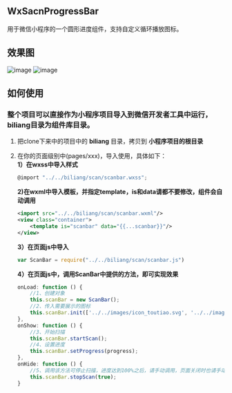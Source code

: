 ## WxSacnProgressBar
用于微信小程序的一个圆形进度组件，支持自定义循环播放图标。

## 效果图
![image](https://github.com/BiLiangLtd/WxSacnProgressBar/raw/master/demo_images/ScanBar.png)
![image](https://github.com/BiLiangLtd/WxSacnProgressBar/raw/master/demo_images/ScanAnimation.gif)
  
## 如何使用
### 整个项目可以直接作为小程序项目导入到微信开发者工具中运行，biliang目录为组件库目录。
1. 把clone下来中的项目中的 **biliang** 目录，拷贝到 **小程序项目的根目录**  
2. 在你的页面级别中(pages/xxx)，导入使用，具体如下：  
	**1）在wxss中导入样式**  
	
	```javascript
	@import "../../biliang/scan/scanbar.wxss";
	```
	  
	**2)在wxml中导入模板，并指定template，is和data请都不要修改，组件会自动调用**  
	
	```xml
	<import src="../../biliang/scan/scanbar.wxml"/>
	<view class="container">
		<template is="scanbar" data="{{...scanbar}}"/>
	</view>
	```
	  
	**3）在页面js中导入**  
	
	```javascript
	var ScanBar = require("../../biliang/scan/scanbar.js")
	```
	  
	**4）在页面js中，调用ScanBar中提供的方法，即可实现效果**  
	
	```javascript
	onLoad: function () {
		//1、创建对象
    	this.scanBar = new ScanBar();
    	//2、传入需要展示的图标
    	this.scanBar.init(['../../images/icon_toutiao.svg', '../../images/icon_weibo.svg', '../../images/icon_sohu.svg']);
	},
	onShow: function () {
    	//3、开始扫描
    	this.scanBar.startScan();
    	//4、设置进度
    	this.scanBar.setProgress(progress);
    },
    onHide: function () {
    	//5、调用该方法可停止扫描，进度达到100%之后，请手动调用，页面关闭时也请手动调用
    	this.scanBar.stopScan(true);
    }
	```